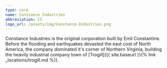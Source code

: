 ```yaml
---
type: corp
name: Constance Industries
abbreviation: CI
logo_url: /assets/img/Constance-Industries.png
---
```

Constance Industries is the original corporation built by Emil Constantine. Before the flooding and earthquakes devasted the east cost of North America, the company dominated it's corner of Northern Virginia, building the heavily industrial company town of [Trogill]({{ site.baseurl }}{% link _locations/trogill.md %}).